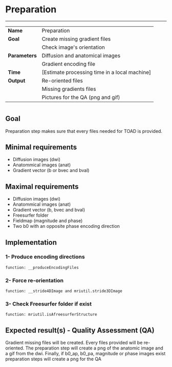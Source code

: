 # Preparation
---

|                |                                                       |
|----------------|-------------------------------------------------------|
|**Name**        | Preparation                                           |
|**Goal**        | Create missing gradient files                         |
|                | Check image's orientation                             |
|**Parameters**  | Diffusion and anatomical images                       |
|                | Gradient encoding file                                |
|**Time**        | [Estimate processing time in a local machine]         |
|**Output**      | Re-oriented files                                     |
|                | Missing gradients files                               |
|                | Pictures for the QA  (png and gif)                    |

#

## Goal

Preparation step makes sure that every files needed for TOAD is provided.

## Minimal requirements


- Diffusion images (dwi)
- Anatommical images (anat)
- Gradient vector (b or bvec and bval)

## Maximal requirements

- Diffusion images (dwi)
- Anatommical images (anat)
- Gradient vector (b, bvec and bval)
- Freesurfer folder
- Fieldmap (magnitude and phase) 
- Two b0 with an opposite phase encoding direction

## Implementation

### 1- Produce encoding directions

```
function: __produceEncodingFiles
```

### 2- Force re-orientation

```
function: __stride4DImage and mriutil.stride3DImage
```

### 3- Check Freesurfer folder if exist

```
function: mriutil.isAfreesurferStructure
```

## Expected result(s) - Quality Assessment (QA)

Gradient missing files will be created.
Every files provided will be re-oriented.
The preparation step will create a png of the anatomic image and a gif from the dwi.
Finally, if b0_ap, b0_pa, magnitude or phase images exist preparation steps will create a png for the QA
